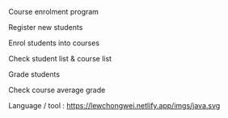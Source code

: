 Course enrolment program

Register new students

Enrol students into courses

Check student list & course list

Grade students

Check course average grade

Language / tool :
https://lewchongwei.netlify.app/imgs/java.svg
